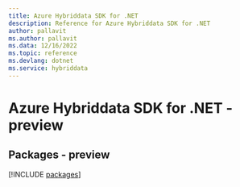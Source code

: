 ```yaml
---
title: Azure Hybriddata SDK for .NET
description: Reference for Azure Hybriddata SDK for .NET
author: pallavit
ms.author: pallavit
ms.data: 12/16/2022
ms.topic: reference
ms.devlang: dotnet
ms.service: hybriddata
---
```

# Azure Hybriddata SDK for .NET - preview
## Packages - preview
[!INCLUDE [packages](hybriddata-index.md)]